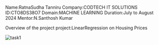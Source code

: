 Name:RatnaSudha Tanniru
Company:CODTECH IT SOLUTIONS
ID:CTO8DS38O7
Domain:MACHINE LEARNING
Duration:July to August 2024
Mentor:N.Santhosh Kumar

Overview of the project
project:LinearRegression on Housing Prices

![task1](https://github.com/user-attachments/assets/8869b496-ce41-401e-a3d1-71192b784b3d)
